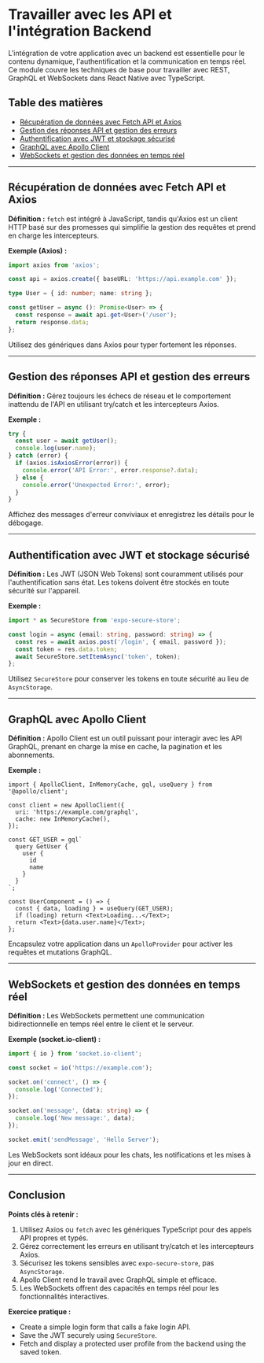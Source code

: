 
# Travailler avec les API et l'intégration Backend

L'intégration de votre application avec un backend est essentielle pour le contenu dynamique, l'authentification et la communication en temps réel. Ce module couvre les techniques de base pour travailler avec REST, GraphQL et WebSockets dans React Native avec TypeScript.

## Table des matières
- [Récupération de données avec Fetch API et Axios](#récupération-de-données-avec-fetch-api-et-axios)
- [Gestion des réponses API et gestion des erreurs](#gestion-des-réponses-api-et-gestion-des-erreurs)
- [Authentification avec JWT et stockage sécurisé](#authentification-avec-jwt-et-stockage-sécurisé)
- [GraphQL avec Apollo Client](#graphql-avec-apollo-client)
- [WebSockets et gestion des données en temps réel](#websockets-et-gestion-des-données-en-temps-réel)

---

## Récupération de données avec Fetch API et Axios

**Définition :**
`fetch` est intégré à JavaScript, tandis qu'Axios est un client HTTP basé sur des promesses qui simplifie la gestion des requêtes et prend en charge les intercepteurs.

**Exemple (Axios) :**

```ts
import axios from 'axios';

const api = axios.create({ baseURL: 'https://api.example.com' });

type User = { id: number; name: string };

const getUser = async (): Promise<User> => {
  const response = await api.get<User>('/user');
  return response.data;
};
```

Utilisez des génériques dans Axios pour typer fortement les réponses.

---

## Gestion des réponses API et gestion des erreurs

**Définition :**
Gérez toujours les échecs de réseau et le comportement inattendu de l'API en utilisant try/catch et les intercepteurs Axios.

**Exemple :**

```ts
try {
  const user = await getUser();
  console.log(user.name);
} catch (error) {
  if (axios.isAxiosError(error)) {
    console.error('API Error:', error.response?.data);
  } else {
    console.error('Unexpected Error:', error);
  }
}
```

Affichez des messages d'erreur conviviaux et enregistrez les détails pour le débogage.

---

## Authentification avec JWT et stockage sécurisé

**Définition :**
Les JWT (JSON Web Tokens) sont couramment utilisés pour l'authentification sans état. Les tokens doivent être stockés en toute sécurité sur l'appareil.

**Exemple :**

```ts
import * as SecureStore from 'expo-secure-store';

const login = async (email: string, password: string) => {
  const res = await axios.post('/login', { email, password });
  const token = res.data.token;
  await SecureStore.setItemAsync('token', token);
};
```

Utilisez `SecureStore` pour conserver les tokens en toute sécurité au lieu de `AsyncStorage`.

---

## GraphQL avec Apollo Client

**Définition :**
Apollo Client est un outil puissant pour interagir avec les API GraphQL, prenant en charge la mise en cache, la pagination et les abonnements.

**Exemple :**

```tsx
import { ApolloClient, InMemoryCache, gql, useQuery } from '@apollo/client';

const client = new ApolloClient({
  uri: 'https://example.com/graphql',
  cache: new InMemoryCache(),
});

const GET_USER = gql`
  query GetUser {
    user {
      id
      name
    }
  }
`;

const UserComponent = () => {
  const { data, loading } = useQuery(GET_USER);
  if (loading) return <Text>Loading...</Text>;
  return <Text>{data.user.name}</Text>;
};
```

Encapsulez votre application dans un `ApolloProvider` pour activer les requêtes et mutations GraphQL.

---

## WebSockets et gestion des données en temps réel

**Définition :**
Les WebSockets permettent une communication bidirectionnelle en temps réel entre le client et le serveur.

**Exemple (socket.io-client) :**

```ts
import { io } from 'socket.io-client';

const socket = io('https://example.com');

socket.on('connect', () => {
  console.log('Connected');
});

socket.on('message', (data: string) => {
  console.log('New message:', data);
});

socket.emit('sendMessage', 'Hello Server');
```

Les WebSockets sont idéaux pour les chats, les notifications et les mises à jour en direct.

---

## Conclusion

**Points clés à retenir :**
1. Utilisez Axios ou `fetch` avec les génériques TypeScript pour des appels API propres et typés.
2. Gérez correctement les erreurs en utilisant try/catch et les intercepteurs Axios.
3. Sécurisez les tokens sensibles avec `expo-secure-store`, pas `AsyncStorage`.
4. Apollo Client rend le travail avec GraphQL simple et efficace.
5. Les WebSockets offrent des capacités en temps réel pour les fonctionnalités interactives.

**Exercice pratique :**
- Create a simple login form that calls a fake login API.
- Save the JWT securely using `SecureStore`.
- Fetch and display a protected user profile from the backend using the saved token.

